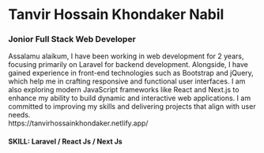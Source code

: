 <h1>Tanvir Hossain Khondaker Nabil</h1> 
<h3>Jonior Full Stack Web Developer</h3>

<p>Assalamu alaikum, I have been working in web development for 2 years, focusing primarily on Laravel for backend development. Alongside, I have gained experience in front-end technologies such as Bootstrap and jQuery, which help me in crafting responsive and functional user interfaces. I am also exploring modern JavaScript frameworks like React and Next.js to enhance my ability to build dynamic and interactive web applications. I am committed to improving my skills and delivering projects that align with user needs.<br>
https://tanvirhossainkhondaker.netlify.app/</p>

<h4>SKILL: Laravel / React Js / Next Js</h4>

